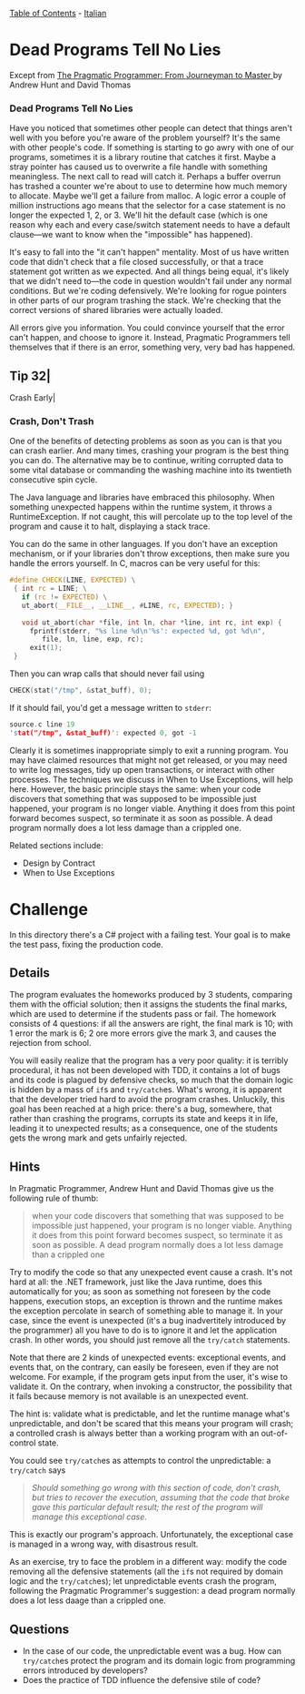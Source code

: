[Table of Contents](../../README.md) - [Italian](README-italian.md)
# Dead Programs Tell No Lies


Except from [The Pragmatic Programmer: From Journeyman to Master ](http://www.amazon.it/The-Pragmatic-Programmer-Journeyman-Master/dp/020161622X) by Andrew Hunt and David Thomas

### Dead Programs Tell No Lies

Have you noticed that sometimes other people can detect that things aren't well with you before you're aware of the problem yourself? It's the same with other people's code. If something is starting to go awry with one of our programs, sometimes it is a library routine that catches it first. Maybe a stray pointer has caused us to overwrite a file handle with something meaningless. The next call to read will catch it. Perhaps a buffer overrun has trashed a counter we're about to use to determine how much memory to allocate. Maybe we'll get a failure from malloc. A logic error a couple of million instructions ago means that the selector for a case statement is no longer the expected 1, 2, or 3. We'll hit the default case (which is one reason why each and every case/switch statement needs to have a default clause—we want to know when the "impossible" has happened).

It's easy to fall into the "it can't happen" mentality. Most of us have written code that didn't check that a file closed successfully, or that a trace statement got written as we expected. And all things being equal, it's likely that we didn't need to—the code in question wouldn't fail under any normal conditions. But we're coding defensively. We're looking for rogue pointers in other parts of our program trashing the stack. We're checking that the correct versions of shared libraries were actually loaded.

All errors give you information. You could convince yourself that the error can't happen, and choose to ignore it. Instead, Pragmatic Programmers tell themselves that if there is an error, something very, very bad has happened.


Tip 32|
------
Crash Early|



### Crash, Don't Trash
One of the benefits of detecting problems as soon as you can is that you can crash earlier. And many times, crashing your program is the best thing you can do. The alternative may be to continue, writing corrupted data to some vital database or commanding the washing machine into its twentieth consecutive spin cycle.

The Java language and libraries have embraced this philosophy. When something unexpected happens within the runtime system, it throws a RuntimeException. If not caught, this will percolate up to the top level of the program and cause it to halt, displaying a stack trace.

You can do the same in other languages. If you don't have an exception mechanism, or if your libraries don't throw exceptions, then make sure you handle the errors yourself. In C, macros can be very useful for this:

```c
#define CHECK(LINE, EXPECTED) \
 { int rc = LINE; \
   if (rc != EXPECTED) \
   ut_abort(__FILE__, __LINE__, #LINE, rc, EXPECTED); }
   
   void ut_abort(char *file, int ln, char *line, int rc, int exp) {
     fprintf(stderr, "%s line %d\n'%s': expected %d, got %d\n",
        file, ln, line, exp, rc);
     exit(1);
 }
```

Then you can wrap calls that should never fail using

```c
CHECK(stat("/tmp", &stat_buff), 0);
```

If it should fail, you'd get a message written to `stderr`:

```c
source.c line 19
'stat("/tmp", &stat_buff)': expected 0, got -1
```

Clearly it is sometimes inappropriate simply to exit a running program. You may have claimed resources that might not get released, or you may need to write log messages, tidy up open transactions, or interact with other processes. The techniques we discuss in When to Use Exceptions, will help here. However, the basic principle stays the same: when your code discovers that something that was supposed to be impossible just happened, your program is no longer viable. Anything it does from this point forward becomes suspect, so terminate it as soon as possible. A dead program normally does a lot less damage than a crippled one.

Related sections include:
* Design by Contract
* When to Use Exceptions



# Challenge

In this directory there's a C# project with a failing test. Your goal is to make the test pass, fixing the production code.

## Details
The program evaluates the homeworks produced by 3 students, comparing them with the official solution; then it assigns the students the final marks, which are used to determine if the students pass or fail. The homework consists of 4 questions: if all the answers are right, the final mark is 10; with 1 error the mark is 6; 2 ore more errors give the mark 3, and causes the rejection from school.

You will easily realize that the program has a very poor quality: it is terribly procedural, it has not been developed with TDD, it contains a lot of bugs and its code is plagued by defensive checks, so much that the domain logic is hidden by a mass of `if`s and `try/catch`es. What's wrong, it is apparent that the developer tried hard to avoid the program crashes. Unluckily, this goal has been reached at a high price: there's a bug, somewhere, that rather than crashing the programs, corrupts its state and keeps it in life, leading it to unexpected results; as a consequence, one of the students gets the wrong mark and gets unfairly rejected.

## Hints

In Pragmatic Programmer, Andrew Hunt and David Thomas give us the following rule of thumb:

> when your code discovers that something that was supposed to be impossible just happened, your program is no longer viable.
> Anything it does from this point forward becomes suspect, so terminate it as soon as possible.
> A dead program normally does a lot less damage than a crippled one

Try to modify the code so that any unexpected event cause a crash. It's not hard at all: the .NET framework, just like the Java runtime, does this automatically for you; as soon as something not foreseen by the code happens, execution stops, an exception is thrown and the runtime makes the exception percolate in search of something able to manage it. In your case, since the event is unexpected (it's a bug inadvertitely introduced by the programmer) all you have to do is to ignore it and let the application crash. In other words, you should just remove all the `try/catch` statements.

Note that there are 2 kinds of unexpected events: exceptional events, and events that, on the contrary, can easily be foreseen, even if they are not welcome. For example, if the program gets input from the user, it's wise to validate it. On the contrary, when invoking a constructor, the possibility that it fails because memory is not available is an unexpected event.

The hint is: validate what is predictable, and let the runtime manage what's unpredictable, and don't be scared that this means your program will crash; a controlled crash is always better than a working program with an out-of-control state.

You could see `try/catch`es as attempts to control the unpredictable: a `try/catch` says

> *Should something go wrong with this section of code, don't crash, but tries to recover the execution, assuming that the code that broke gave this particular default result; the rest of the program will manage this exceptional case*.

This is exactly our program's approach. Unfortunately, the exceptional case is managed in a wrong way, with disastrous result.

As an exercise, try to face the problem in a different way: modify the code removing all the defensive statements (all the `if`s not required by domain logic and the `try/catch`es); let unpredictable events crash the program, following the Pragmatic Programmer's suggestion: a dead program normally does a lot less daage than a crippled one.

## Questions

* In the case of our code, the unpredictable event was a bug. How can `try/catch`es protect the program and its domain logic from programming errors introduced by developers?
* Does the practice of TDD influence the defensive stile of code?
